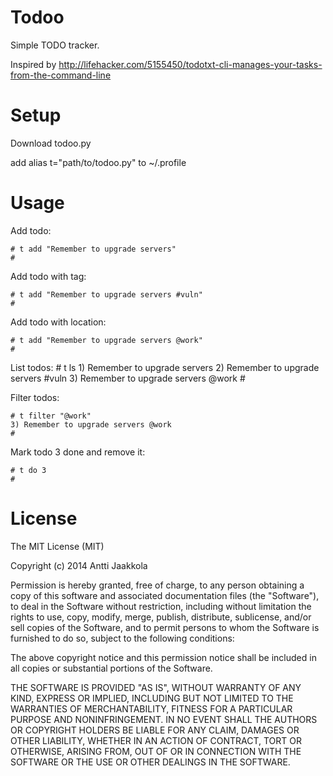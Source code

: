 Todoo
======

Simple TODO tracker.

Inspired by http://lifehacker.com/5155450/todotxt-cli-manages-your-tasks-from-the-command-line

Setup
=====

Download todoo.py

add alias t="path/to/todoo.py" to ~/.profile

Usage
======
Add todo:

    # t add "Remember to upgrade servers"
    #

Add todo with tag:

    # t add "Remember to upgrade servers #vuln"
    #

Add todo with location:

    # t add "Remember to upgrade servers @work"
    #

List todos:
    # t ls
    1) Remember to upgrade servers
    2) Remember to upgrade servers #vuln
    3) Remember to upgrade servers @work
    #

Filter todos:

    # t filter "@work"
    3) Remember to upgrade servers @work
    #

Mark todo 3 done and remove it:

    # t do 3
    #


License
=======

The MIT License (MIT)

Copyright (c) 2014 Antti Jaakkola

Permission is hereby granted, free of charge, to any person obtaining a copy
of this software and associated documentation files (the "Software"), to deal
in the Software without restriction, including without limitation the rights
to use, copy, modify, merge, publish, distribute, sublicense, and/or sell
copies of the Software, and to permit persons to whom the Software is
furnished to do so, subject to the following conditions:

The above copyright notice and this permission notice shall be included in
all copies or substantial portions of the Software.

THE SOFTWARE IS PROVIDED "AS IS", WITHOUT WARRANTY OF ANY KIND, EXPRESS OR
IMPLIED, INCLUDING BUT NOT LIMITED TO THE WARRANTIES OF MERCHANTABILITY,
FITNESS FOR A PARTICULAR PURPOSE AND NONINFRINGEMENT. IN NO EVENT SHALL THE
AUTHORS OR COPYRIGHT HOLDERS BE LIABLE FOR ANY CLAIM, DAMAGES OR OTHER
LIABILITY, WHETHER IN AN ACTION OF CONTRACT, TORT OR OTHERWISE, ARISING FROM,
OUT OF OR IN CONNECTION WITH THE SOFTWARE OR THE USE OR OTHER DEALINGS IN
THE SOFTWARE.
